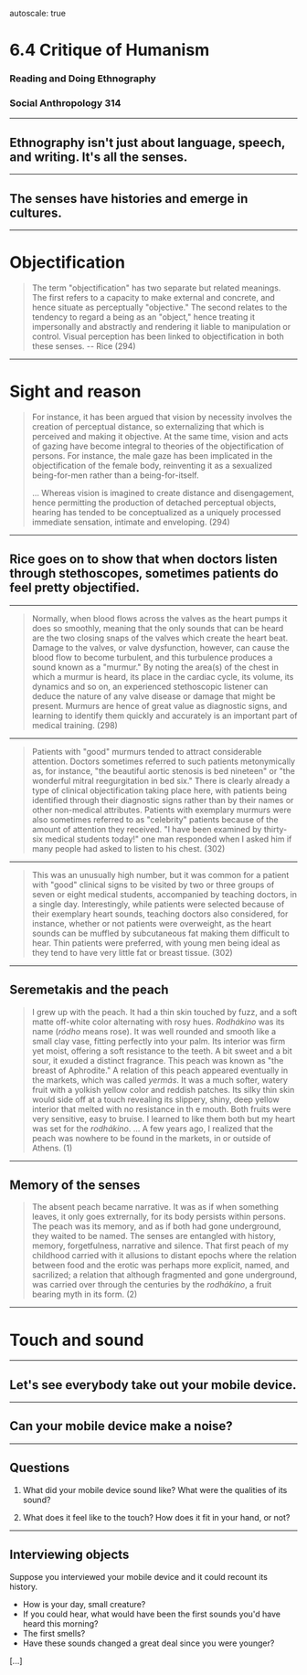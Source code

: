 autoscale: true

# 6.4 Critique of Humanism

### Reading and Doing Ethnography
### Social Anthropology 314

---

## Ethnography isn't just about language, speech, and writing. It's all the senses.

---

## The senses have histories and emerge in cultures.

---

# Objectification

> The term "objectification" has two separate but related meanings. The first refers to a capacity to make external and concrete, and hence situate as perceptually "objective." The second relates to the tendency to regard a being as an "object," hence treating it impersonally and abstractly and rendering it liable to manipulation or control. Visual perception has been linked to objectification in both these senses.
-- Rice (294)

---

# Sight and reason

> For instance, it has been argued that vision by necessity involves the creation of perceptual distance, so externalizing that which is perceived and making it objective. At the same time, vision and acts of gazing have become integral to theories of the objectification of persons. For instance, the male gaze has been implicated in the objectification of the female body, reinventing it as a sexualized being-for-men rather than a being-for-itself.
> 
> ... Whereas vision is imagined to create distance and disengagement, hence permitting the production of detached perceptual objects, hearing has tended to be conceptualized as a uniquely processed immediate sensation, intimate and enveloping. (294)

---

## Rice goes on to show that when doctors listen through stethoscopes, sometimes patients do feel pretty objectified.

---

>  Normally, when blood flows across the valves as the heart pumps it does so smoothly, meaning that the only sounds that can be heard are the two closing snaps of the valves which create the heart beat. Damage to the valves, or valve dysfunction, however, can cause the blood flow to become turbulent, and this turbulence produces a sound known as a "murmur." By noting the area(s) of the chest in which a murmur is heard, its place in the cardiac cycle, its volume, its dynamics and so on, an experienced stethoscopic listener can deduce the nature of any valve disease or damage that might be present. Murmurs are hence of great value as diagnostic signs, and learning to identify them quickly and accurately is an important part of medical training. (298)

---

> Patients with "good" murmurs tended to attract considerable attention. Doctors sometimes referred to such patients metonymically as, for instance, "the beautiful aortic stenosis is bed nineteen" or "the wonderful mitral reegurgitation in bed six." There is clearly already a type of clinical objectification taking place here, with patients being identified through their diagnostic signs rather than by their names or other non-medical attributes.
> Patients with exemplary murmurs were also sometimes referred to as "celebrity" patients because of the amount of attention they received. "I have been examined by thirty-six medical students today!" one man responded when I asked him if many people had asked to listen to his chest. (302)

---

> This was an unusually high number, but it was common for a patient with "good" clinical signs to be visited by two or three groups of seven or eight medical students, accompanied by teaching doctors, in a single day.
> Interestingly, while patients were selected because of their exemplary heart sounds, teaching doctors also considered, for instance, whether or not patients were overweight, as the heart sounds can be muffled by subcutaneous fat making them difficult to hear. Thin patients were preferred, with young men being ideal as they tend to have very little fat or breast tissue. (302)

---

## Seremetakis and the peach

> I grew up with the peach. It had a thin skin touched by fuzz, and a soft matte off-white color alternating with rosy hues. *Rodhákino* was its name (*ródho* means rose). It was well rounded and smooth like a small clay vase, fitting perfectly into your palm. Its interior was firm yet moist, offering a soft resistance to the teeth. A bit sweet and a bit sour, it exuded a distinct fragrance. This peach was known as "the breast of Aphrodite."
> A relation of this peach appeared eventually in the markets, which was called *yermás*. It was a much softer, watery fruit with a yolkish yellow color and reddish patches. Its silky thin skin would side off at a touch revealing its slippery, shiny, deep yellow interior that melted with no resistance in th e mouth. Both fruits were very sensitive, easy to bruise. I learned to like them both but my heart was set for the *rodhákino*. 
> ... A few years ago, I realized that the peach was nowhere to be found in the markets, in or outside of Athens. (1)

---

## Memory of the senses

> The absent peach became narrative. It was as if when something leaves, it only goes extrernally, for its body persists within persons. The peach was its memory, and as if both had gone underground, they waited to be named.
> The senses are entangled with history, memory, forgetfulness, narrative and silence. That first peach of my childhood carried with it allusions to distant epochs where the relation between food and the erotic was perhaps more explicit, named, and sacrilized; a relation that although fragmented and gone underground, was carried over through the centuries by the *rodhákino*, a fruit bearing myth in its form. (2)

---

# Touch and sound

---

## Let's see everybody take out your mobile device.

---

## Can your mobile device make a noise?

---

## Questions

1. What did your mobile device sound like? What were the qualities of its sound?

2. What does it feel like to the touch? How does it fit in your hand, or not?

---

## Interviewing objects

Suppose you interviewed your mobile device and it could recount its history.

- How is your day, small creature? 
- If you could hear, what would have been the first sounds you'd have heard this morning? 
- The first smells?
- Have these sounds changed a great deal since you were younger?

[...]
